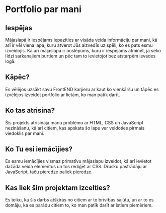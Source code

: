 # Portfolio par mani

## Iespējas
 Mājaslapā ir iespējams iepazīties ar visāda veida informāciju par mani, kā arī ir vēl viena lapa, kuru atverot Jūs aizvedīs uz spēli, ko es pats esmu izveidojis.
 Kā arī mājaslapā ir noslēpums, kuru ir iespējams atminēt, ja seko līdzi sarkanajiem burtiem un pēc tam to ievietojot bez atstarpēm ievades logā.

 ## Kāpēc?
 Es vēlējos uzsākt savu FrontEND karjieru ar kaut ko vienkāršu un tāpēc es izvēlējos izveidot portfolio ar lietām, ko man patīk darīt.

 ## Ko tas atrisina?
 Šis projekts atrisināja manu problēmu ar HTML, CSS un JavaScript nezināšanu, kā arī citiem, kas apskata šo lapu var veidoties pirmais viedoklis par mani.

 ## Ko Tu esi iemācījies?
 Es esmu iemācījies vismaz primatīvu mājaslapu izveidot, kā arī ievietot dažāda veida elementus un tos rediģēt ar CSS. Drusku pastrādāju ar JavaScript, taču pieredze paliek pieredze.


 ## Kas liek šim projektam izcelties?
 Es teiku, ka šis darbs atšķirās no citiem ar to brīvības sajūtu, un ar to es domāju, ka es parādu citiem to, ko man patīk darīt ar īstiem piemēriem.